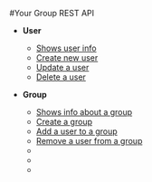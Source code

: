 #Your Group REST API


 * **User**
    * [ Shows user info ](user/user_get.md)
    * [ Create new user ](user/user_create.md)
    * [ Update a user ](user/user_update.md)
    * [ Delete a user ](user/user_delete.md)
 
 * **Group**
    * [ Shows info about a group](group/get_group)
    * [ Create a group ](group/create_group)
    * [ Add a user to a group ](group/adduser_group)
    * [ Remove a user from a group ](group/removeuser_group)
    * [](group/get_group)
    * [](group/get_group)
    * [](group/get_group)
 